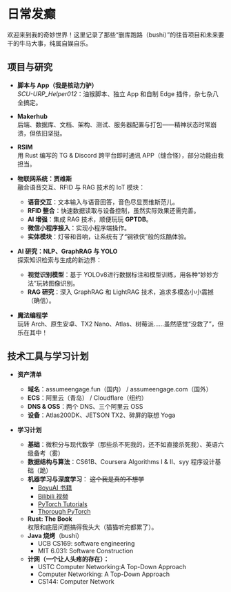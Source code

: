 
# 日常发癫

欢迎来到我的奇妙世界！这里记录了那些“删库跑路（bushi）”的往昔项目和未来要干的牛马大事，纯属自娱自乐。

## 项目与研究

- **脚本与 App（我是核动力驴）**  
  *SCU-URP_Helper012*：油猴脚本、独立 App 和自制 Edge 插件，杂七杂八全搞定。

- **Makerhub**  
  后端、数据库、文档、架构、测试、服务器配置与打包——精神状态时常崩溃，但依旧坚挺。

- **RSIM**  
  用 Rust 编写的 TG & Discord 跨平台即时通讯 APP（缝合怪），部分功能由我担当。

- **物联网系统：贾维斯**  
  融合语音交互、RFID 与 RAG 技术的 IoT 模块：  
  - **语音交互**：文本输入与语音回答，音色尽显贾维斯范儿。  
  - **RFID 整合**：快速数据读取与设备控制，虽然实际效果还需完善。  
  - **AI 增强**：集成 RAG 技术，顺便玩玩 **GPTDB**。  
  - **微信小程序接入**：实现小程序端操作。  
  - **实体模块**：灯带和音响，让系统有了“钢铁侠”般的炫酷体验。

- **AI 研究：NLP、GraphRAG 与 YOLO**  
  探索知识检索与生成的新边界：  
  - **视觉识别模型**：基于 YOLOv8进行数据标注和模型训练，用各种“妙妙方法”玩转图像识别。  
  - **RAG 研究**：深入 GraphRAG 和 LightRAG 技术，追求多模态小小震撼（确信）。

- **魔法编程学**  
  玩转 Arch、原生安卓、TX2 Nano、Atlas、树莓派……虽然感觉“没救了”，但乐在其中！

## 技术工具与学习计划

- **资产清单**  
  - **域名**：assumeengage.fun（国内） / assumeengage.com（国外）  
  - **ECS**：阿里云（青岛） / Cloudflare（纽约）  
  - **DNS & OSS**：两个 DNS、三个阿里云 OSS  
  - **设备**：Atlas200DK、JETSON TX2、碎屏的联想 Yoga

- **学习计划**  
  - **基础**：微积分与现代数学（那些杀不死我的，还不如直接杀死我）、英语六级备考（雾）  
  - **数据结构与算法**：CS61B、Coursera Algorithms I & II、syy 程序设计基础（跪）  
  - **机器学习与深度学习**：
    ~~这个我是真的不想学~~
    - [BoyuAI 书籍](https://hml.boyuai.com/books)  
    - [Bilibili 视频](https://www.bilibili.com/video/BV1Lom1YEE5A/?vd_source=c89e29d142cf433974aeea5057524058)  
    - [PyTorch Tutorials](https://github.com/pytorch/tutorials)  
    - [Thorough PyTorch](https://cjqshu.github.io/thorough-pytorch/)  
  - **Rust: The Book**  
    权限和底层问题搞得我头大（猫猫听完都累了）。  
  - **Java 烧烤**（bushi）
    - UCB CS169: software engineering
    - MIT 6.031: Software Construction
  - **计网（一个让人头疼的存在）：**
    - USTC Computer Networking:A Top-Down Approach
    - Computer Networking: A Top-Down Approach
    - CS144: Computer Network 

